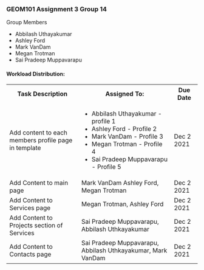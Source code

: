 ### GEOM101 Assignment 3 Group 14

Group Members 
- Abbilash Uthayakumar
- Ashley Ford
- Mark VanDam
- Megan Trotman
- Sai Pradeep Muppavarapu

#### Workload Distribution:
<table>
  <tr>
    <th>Task Description</th>
    <th>Assigned To:</th>
    <th>Due Date</th>
  </tr>
  <tr>
    <td>Add content to each members profile page in template</td>
    <td>
      <ul>
        <li>Abbilash Uthayakumar - profile 1</li>
        <li>Ashley Ford - Profile 2</li>
        <li>Mark VanDam - Profile 3</li>
        <li>Megan Trotman - Profile 4</li>
        <li>Sai Pradeep Muppavarapu - Profile 5</li>
      </ul>
    </td>
    <td>Dec 2 2021</td>
  </tr>
  <tr>
    <td>Add Content to main page </td>
    <td>Mark VanDam Ashley Ford, Megan Trotman</td>
    <td>Dec 2 2021</td>
  </tr>
  <tr>
    <td>Add Content to  Services page  </td>
    <td>Megan Trotman, Ashley Ford    </td>
    <td>Dec 2 2021</td>
  </tr>
  <tr>
    <td>Add Content to Projects section of Services </td>
    <td>Sai Pradeep Muppavarapu, Abbilash Uthkayakumar  </td>
    <td>Dec 2 2021</td>
  </tr>
  <tr>
    <td>Add Content to Contacts page</td>
    <td>Sai Pradeep Muppavarapu, Abbilash Uthkayakumar, Mark VanDam </td>
    <td>Dec 2 2021</td>
  </tr> 
</table>
